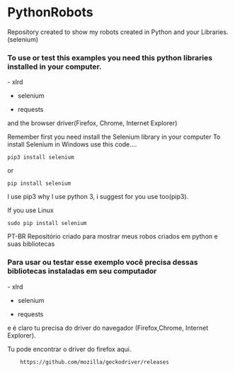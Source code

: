 # PythonRobots
Repository created to show my robots created in Python and your Libraries.(selenium)

<h3>To use or test this examples you need this python libraries installed in your computer.</h3>
- xlrd

- selenium

- requests

and the browser driver(Firefox, Chrome, Internet Explorer)


Remember first you need install the Selenium library in your computer
To install Selenium in Windows use this code....
    
    pip3 install selenium
or

    pip install selenium

I use pip3 why I use python 3, i suggest for you use too(pip3).

If you use Linux 

    sudo pip install selenium

PT-BR 
Repositório criado para mostrar meus robos criados em python e suas bibliotecas
<h3>Para usar ou testar esse exemplo você precisa dessas bibliotecas instaladas em seu computador</h3>
- xlrd

- selenium

- requests

e é claro tu precisa do driver do navegador (Firefox,Chrome, Internet Explorer).

Tu pode encontrar o driver do firefox aqui.

        https://github.com/mozilla/geckodriver/releases
        
